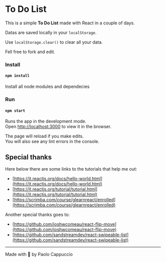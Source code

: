 # To Do List

This is a simple **To Do List** made with React in a couple of days.

Datas are saved locally in your `localStorage`.

Use `localStorage.clear()` to clear all your data.

Fell free to fork and edit.

### Install

#### `npm install`

Install all node modules and dependecies

### Run

#### `npm start`

Runs the app in the development mode.<br />
Open [http://localhost:3000](http://localhost:3000) to view it in the browser.

The page will reload if you make edits.<br />
You will also see any lint errors in the console.

## Special thanks

Here below there are some links to the tutorials that help me out:
 - [https://it.reactjs.org/docs/hello-world.html](https://it.reactjs.org/docs/hello-world.html)
 - [https://it.reactjs.org/tutorial/tutorial.html](https://it.reactjs.org/tutorial/tutorial.html)
 - [https://scrimba.com/course/glearnreact/enrolled](https://scrimba.com/course/glearnreact/enrolled)

Another special thanks goes to:
 - [https://github.com/joshwcomeau/react-flip-move](https://github.com/joshwcomeau/react-flip-move)
 - [https://github.com/sandstreamdev/react-swipeable-list](https://github.com/sandstreamdev/react-swipeable-list)

---

Made with :blue_heart: by Paolo Cappuccio

